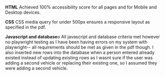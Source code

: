 
**HTML**
Achieved 100% accessibility score for all pages and for Mobile and Desktop devices.

**CSS**
CSS media query for under 500px ensures a responsive layout as specified in the pdf.

**Javascript and database**o
All javascript and database criteria met however no playwright testing as I have been having errors on my system with playwright-- all requirements should be met as given in the pdf though. I also inserted new rows into the database when a person entered already existed instead of updating existing rows as I wasnt sure if the user was adding a second vehicle or replacing their existing one, so I assumed they were adding a second vehicle. 